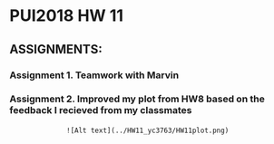 
# PUI2018 HW 11

## ASSIGNMENTS:

### Assignment 1. Teamwork with Marvin 

### Assignment 2. Improved my plot from HW8 based on the feedback I recieved from my classmates
                  ![Alt text](../HW11_yc3763/HW11plot.png)




